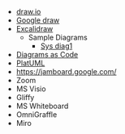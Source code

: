 - [draw.io](https://draw.io)
- [Google draw](https://docs.google.com/drawings/)
- [Excalidraw](https://excalidraw.io/])
  - Sample Diagrams
    - [Sys diag1](https://excalidraw.com/#json=1ud7I5dCH65DQihyBey4j,kovkJn50IBj-Yp00fE8puw)
- [Diagrams as Code](https://diagrams.mingrammer.com/)
- [PlatUML](https://www.plantuml.com/)
- https://jamboard.google.com/
- Zoom
- MS Visio
- Gliffy
- MS Whiteboard
- OmniGraffle
- Miro
